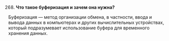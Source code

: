 268. **Что такое буферизация и зачем она нужна?**

Буферизация — метод организации обмена, в частности, ввода и вывода данных в компьютерах и других вычислительных устройствах, который подразумевает использование буфера для временного хранения данных.

